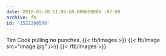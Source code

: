 ```yaml
---
date: 2018-03-28 11:09:50.000000000 -07:00
archive: fb
id: '1522260590'
---
```


Tim Cook pulling no punches.
{{< fb/images >}}
{{< fb/image src="image.jpg" />}}
{{< /fb/images >}}
